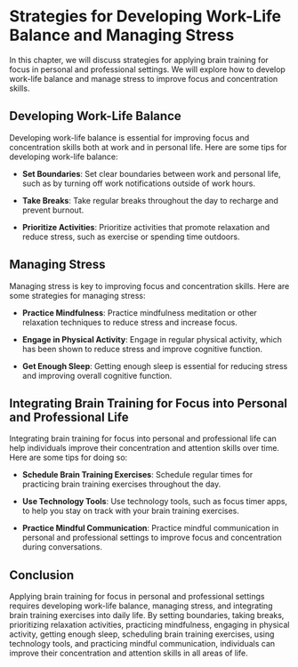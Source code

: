 # Strategies for Developing Work-Life Balance and Managing Stress

In this chapter, we will discuss strategies for applying brain training for focus in personal and professional settings. We will explore how to develop work-life balance and manage stress to improve focus and concentration skills.

Developing Work-Life Balance
----------------------------

Developing work-life balance is essential for improving focus and concentration skills both at work and in personal life. Here are some tips for developing work-life balance:

* **Set Boundaries**: Set clear boundaries between work and personal life, such as by turning off work notifications outside of work hours.

* **Take Breaks**: Take regular breaks throughout the day to recharge and prevent burnout.

* **Prioritize Activities**: Prioritize activities that promote relaxation and reduce stress, such as exercise or spending time outdoors.

Managing Stress
---------------

Managing stress is key to improving focus and concentration skills. Here are some strategies for managing stress:

* **Practice Mindfulness**: Practice mindfulness meditation or other relaxation techniques to reduce stress and increase focus.

* **Engage in Physical Activity**: Engage in regular physical activity, which has been shown to reduce stress and improve cognitive function.

* **Get Enough Sleep**: Getting enough sleep is essential for reducing stress and improving overall cognitive function.

Integrating Brain Training for Focus into Personal and Professional Life
------------------------------------------------------------------------

Integrating brain training for focus into personal and professional life can help individuals improve their concentration and attention skills over time. Here are some tips for doing so:

* **Schedule Brain Training Exercises**: Schedule regular times for practicing brain training exercises throughout the day.

* **Use Technology Tools**: Use technology tools, such as focus timer apps, to help you stay on track with your brain training exercises.

* **Practice Mindful Communication**: Practice mindful communication in personal and professional settings to improve focus and concentration during conversations.

Conclusion
----------

Applying brain training for focus in personal and professional settings requires developing work-life balance, managing stress, and integrating brain training exercises into daily life. By setting boundaries, taking breaks, prioritizing relaxation activities, practicing mindfulness, engaging in physical activity, getting enough sleep, scheduling brain training exercises, using technology tools, and practicing mindful communication, individuals can improve their concentration and attention skills in all areas of life.
